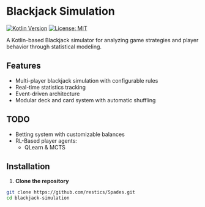 # Blackjack Simulation

[![Kotlin Version](https://img.shields.io/badge/Kotlin-2.0.20-blue.svg)](https://kotlinlang.org)
[![License: MIT](https://img.shields.io/badge/License-MIT-yellow.svg)](https://opensource.org/licenses/MIT)

A Kotlin-based Blackjack simulator for analyzing game strategies and player behavior through statistical modeling.

## Features

- Multi-player blackjack simulation with configurable rules
- Real-time statistics tracking 
- Event-driven architecture
- Modular deck and card system with automatic shuffling

## TODO
- Betting system with customizable balances
- RL-Based player agents:
  - QLearn & MCTS

 
## Installation

1. **Clone the repository**
```bash
git clone https://github.com/restics/Spades.git
cd blackjack-simulation
